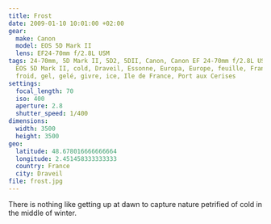 ```yaml
---
title: Frost
date: 2009-01-10 10:01:00 +02:00
gear:
  make: Canon
  model: EOS 5D Mark II
  lens: EF24-70mm f/2.8L USM
tags: 24-70mm, 5D Mark II, 5D2, 5DII, Canon, Canon EF 24-70mm f/2.8L USM, Canon
  EOS 5D Mark II, cold, Draveil, Essonne, Europa, Europe, feuille, France,
  froid, gel, gelé, givre, ice, Ile de France, Port aux Cerises
settings:
  focal_length: 70
  iso: 400
  aperture: 2.8
  shutter_speed: 1/400
dimensions:
  width: 3500
  height: 3500
geo:
  latitude: 48.678016666666664
  longitude: 2.451458333333333
  country: France
  city: Draveil
file: frost.jpg
---
```


There is nothing like getting up at dawn to capture nature petrified of cold in the middle of winter.

